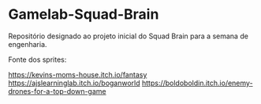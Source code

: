 # Gamelab-Squad-Brain
Repositório designado ao projeto inicial do Squad Brain para a semana de engenharia.

Fonte dos sprites:

https://kevins-moms-house.itch.io/fantasy
https://ajslearninglab.itch.io/boganworld
https://boldoboldin.itch.io/enemy-drones-for-a-top-down-game
